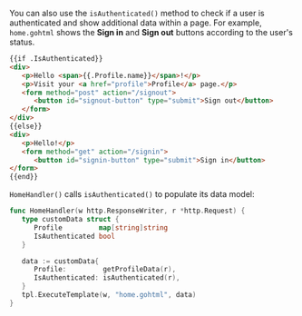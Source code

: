 You can also use the `isAuthenticated()` method to check if a user is authenticated and show additional data within a page. For example, `home.gohtml` shows the **Sign in** and **Sign out** buttons according to the user's status.

```html
{{if .IsAuthenticated}}
<div>
   <p>Hello <span>{{.Profile.name}}</span>!</p>
   <p>Visit your <a href="profile">Profile</a> page.</p>
   <form method="post" action="/signout">
      <button id="signout-button" type="submit">Sign out</button>
   </form>
</div>
{{else}}
<div>
   <p>Hello!</p>
   <form method="get" action="/signin">
      <button id="signin-button" type="submit">Sign in</button>
</form>
{{end}}
```

`HomeHandler()` calls `isAuthenticated()` to populate its data model:

```go
func HomeHandler(w http.ResponseWriter, r *http.Request) {
   type customData struct {
      Profile         map[string]string
      IsAuthenticated bool
   }

   data := customData{
      Profile:         getProfileData(r),
      IsAuthenticated: isAuthenticated(r),
   }
   tpl.ExecuteTemplate(w, "home.gohtml", data)
}
```

